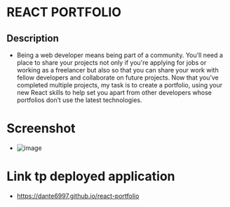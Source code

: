 # REACT PORTFOLIO

## Description
* Being a web developer means being part of a community. You’ll need a place to share your projects not only if you're applying for jobs or working as a freelancer but also so that you can share your work with fellow developers and collaborate on future projects. Now that you’ve completed multiple projects, my task is to create a portfolio, using your new React skills to help set you apart from other developers whose portfolios don’t use the latest technologies.

# Screenshot
* ![image](https://user-images.githubusercontent.com/107078530/201269973-1a2ba432-5e19-46e5-8a3b-ff15b5b794b0.png)

# Link tp deployed application
* https://dante6997.github.io/react-portfolio